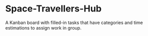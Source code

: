 # Space-Travellers-Hub

 A Kanban board with filled-in tasks that have categories and time estimations to assign work in group.
